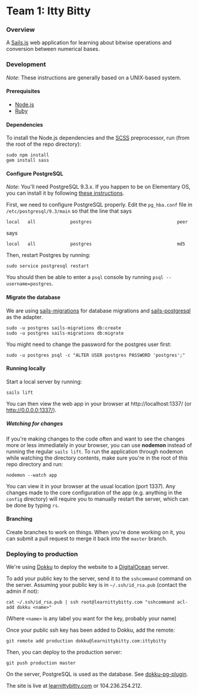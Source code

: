 # Team 1: Itty Bitty

### Overview

A [Sails.js](http://sailsjs.org) web application for learning about bitwise operations and conversion between numerical bases.


### Development

*Note*: These instructions are generally based on a UNIX-based system.

#### Prerequisites
- [Node.js](http://nodejs.org/)
- [Ruby](https://www.ruby-lang.org/en/)

#### Dependencies
To install the Node.js dependencies and the [SCSS](http://sass-lang.com/) preprocessor, run (from the root of the repo directory):

```shell
sudo npm install
gem install sass
```

#### Configure PostgreSQL

*Note*: You'll need PostgreSQL 9.3.x. If you happen to be on Elementary OS, you can install it by following [these instructions](http://notes.kloop.kg/2014/11/11/install-postgresql-9-3-on-elementary-os/).

First, we need to configure PostgreSQL properly. Edit the `pg_hba.conf` file in `/etc/postgresql/9.3/main` so that the line that says

```
local   all             postgres                                peer
```

says

```
local   all             postgres                                md5
```

Then, restart Postgres by running:

```shell
sudo service postgresql restart
```

You should then be able to enter a `psql` console by running `psql --username=postgres`.

#### Migrate the database

We are using [sails-migrations](https://www.npmjs.com/package/sails-migrations) for database migrations and [sails-postgresql](https://www.npmjs.com/package/sails-postgresql) as the adapter.

```shell
sudo -u postgres sails-migrations db:create
sudo -u postgres sails-migrations db:migrate
```

You might need to change the password for the postgres user first:

```shell
sudo -u postgres psql -c "ALTER USER postgres PASSWORD 'postgres';"
```

#### Running locally

Start a local server by running:
```shell
sails lift
```

You can then view the web app in your browser at http://localhost:1337/ (or http://0.0.0.0:1337/).

##### Watching for changes
If you're making changes to the code often and want to see the changes more or less immediately in your browser, you can use **nodemon** instead of running the regular `sails lift`. To run the application through nodemon while watching the directory contents, make sure you're in the root of this repo directory and run:

```shell
nodemon --watch app
```

You can view it in your browser at the usual location (port 1337). Any changes made to the core configuration of the app (e.g. anything in the `config` directory) will require you to manually restart the server, which can be done by typing `rs`.

#### Branching
Create branches to work on things. When you're done working on it, you can submit a pull request to merge it back into the `master` branch.



### Deploying to production
We're using [Dokku](https://github.com/progrium/dokku) to deploy the website to a [DigitalOcean](https://www.digitalocean.com/) server.

To add your public key to the server, send it to the `sshcommand` command on the server. Assuming your public key is in `~/.ssh/id_rsa.pub` (contact the admin if not):

```shell
cat ~/.ssh/id_rsa.pub | ssh root@learnittybitty.com "sshcommand acl-add dokku <name>"
```

(Where `<name>` is any label you want for the key, probably your name)

Once your public ssh key has been added to Dokku, add the remote:

```shell
git remote add production dokku@learnittybitty.com:ittybitty
```

Then, you can deploy to the production server:

```shell
git push production master
```

On the server, PostgreSQL is used as the database. See [dokku-pg-plugin](https://github.com/Kloadut/dokku-pg-plugin).

The site is live at [learnittybitty.com](http://learnittybitty.com) or 104.236.254.212.
